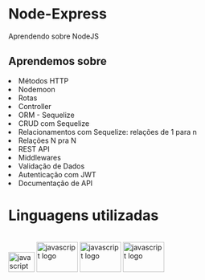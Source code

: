 # Node-Express
Aprendendo sobre NodeJS

## Aprendemos sobre
 <li>Métodos HTTP
 <li>Nodemoon 
 <li>Rotas
 <li>Controller
 <li>ORM - Sequelize
 <li>CRUD com Sequelize
 <li>Relacionamentos com Sequelize: relações de 1 para n
 <li>Relações N pra N
 <li>REST API
 <li>Middlewares
 <li>Validação de Dados
 <li>Autenticação com JWT
 <li>Documentação de API

 # Linguagens utilizadas 
 <br>   
 <img src="https://cdn.jsdelivr.net/gh/devicons/devicon/icons/javascript/javascript-original.svg" height="40" width="52" alt="javascript logo"/>
 <img src="https://cdn.jsdelivr.net/gh/devicons/devicon/icons/nodejs/nodejs-original-wordmark.svg" height="60" width="82" alt="javascript logo" />
 <img src="https://cdn.jsdelivr.net/gh/devicons/devicon/icons/sequelize/sequelize-original.svg" height="60" width="82" alt="javascript logo" />
 <img src="https://cdn.jsdelivr.net/gh/devicons/devicon/icons/mysql/mysql-plain-wordmark.svg" height="60" width="82" alt="javascript logo" />           
          
          
  
